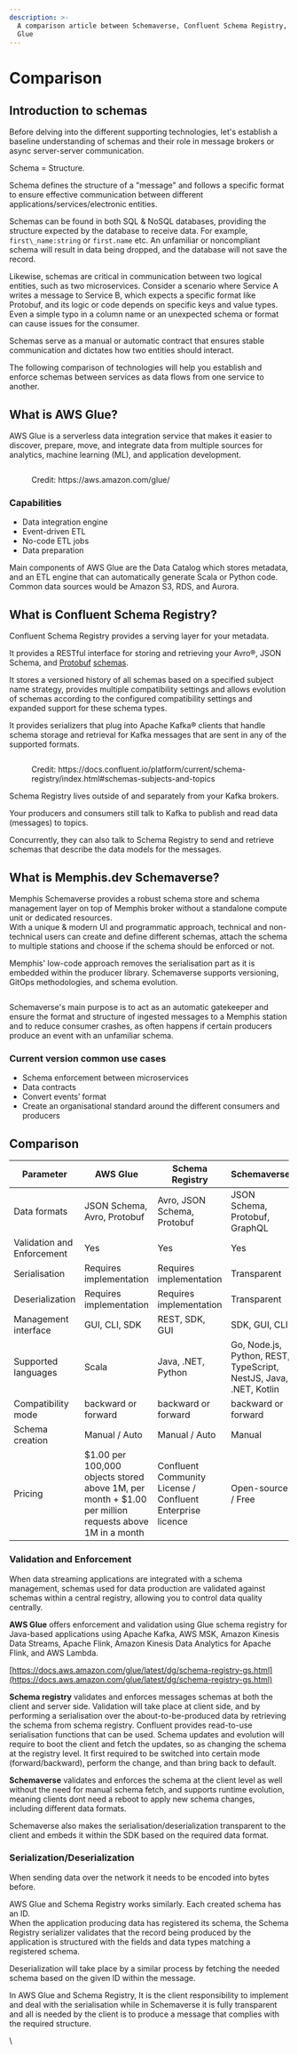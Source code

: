 ```yaml
---
description: >-
  A comparison article between Schemaverse, Confluent Schema Registry, and AWS
  Glue
---
```


# Comparison

## Introduction to schemas

Before delving into the different supporting technologies, let's establish a baseline understanding of schemas and their role in message brokers or async server-server communication.

Schema = Structure.

Schema defines the structure of a "message" and follows a specific format to ensure effective communication between different applications/services/electronic entities.

Schemas can be found in both SQL & NoSQL databases, providing the structure expected by the database to receive data. For example, `first\_name:string` or `first.name` etc. An unfamiliar or noncompliant schema will result in data being dropped, and the database will not save the record.

Likewise, schemas are critical in communication between two logical entities, such as two microservices. Consider a scenario where Service A writes a message to Service B, which expects a specific format like Protobuf, and its logic or code depends on specific keys and value types. Even a simple typo in a column name or an unexpected schema or format can cause issues for the consumer.

Schemas serve as a manual or automatic contract that ensures stable communication and dictates how two entities should interact.

The following comparison of technologies will help you establish and enforce schemas between services as data flows from one service to another.

## What is AWS Glue?

AWS Glue is a serverless data integration service that makes it easier to discover, prepare, move, and integrate data from multiple sources for analytics, machine learning (ML), and application development.

<figure><img src="https://lh5.googleusercontent.com/SWdNvxRqsE7DnjS5nUtkXphyZKP16lHNlmoHJKrhJnHKbk4LkTyxUNM-ENKtO-AqKvPxfXaI9hjwvqUZ83n6fm1NOE8EjxHqVMxOseUSuIc_T75FdHdM_NwPFOBcUZ1rKF5-ofno9MO8XRBgLNoldFU" alt=""><figcaption><p>Credit: https://aws.amazon.com/glue/</p></figcaption></figure>

### Capabilities

* Data integration engine
* Event-driven ETL
* No-code ETL jobs
* Data preparation

Main components of AWS Glue are the Data Catalog which stores metadata, and an ETL engine that can automatically generate Scala or Python code. Common data sources would be Amazon S3, RDS, and Aurora.

## What is Confluent Schema Registry?

Confluent Schema Registry provides a serving layer for your metadata.

It provides a RESTful interface for storing and retrieving your Avro®, JSON Schema, and [Protobuf](https://developers.google.com/protocol-buffers/) [schemas](https://docs.confluent.io/platform/current/schema-registry/schema\_registry\_onprem\_tutorial.html#schema-registry-tutorial-definition).

It stores a versioned history of all schemas based on a specified subject name strategy, provides multiple compatibility settings and allows evolution of schemas according to the configured compatibility settings and expanded support for these schema types.

It provides serializers that plug into Apache Kafka® clients that handle schema storage and retrieval for Kafka messages that are sent in any of the supported formats.

<figure><img src="https://lh4.googleusercontent.com/TsEE5GMwkbMLRKzv51BG6KoL9GY_Eh_ZceRacC5XOgMP_pgQY6GNKIil4-G1tXECXW8SYzlsqjQwU6i1Q6aeZygDmgCNzeeN1YlmjjiuXggpBIsdOX57XrMLedg3xsZYL8ARI9ftTaf3Mr7BkB5UplE" alt=""><figcaption><p>Credit: https://docs.confluent.io/platform/current/schema-registry/index.html#schemas-subjects-and-topics</p></figcaption></figure>

Schema Registry lives outside of and separately from your Kafka brokers.

Your producers and consumers still talk to Kafka to publish and read data (messages) to topics.

Concurrently, they can also talk to Schema Registry to send and retrieve schemas that describe the data models for the messages.

## What is Memphis.dev Schemaverse?

Memphis Schemaverse provides a robust schema store and schema management layer on top of Memphis broker without a standalone compute unit or dedicated resources.\
With a unique & modern UI and programmatic approach, technical and non-technical users can create and define different schemas, attach the schema to multiple stations and choose if the schema should be enforced or not.

Memphis' low-code approach removes the serialisation part as it is embedded within the producer library. Schemaverse supports versioning, GitOps methodologies, and schema evolution.

<figure><img src="https://lh5.googleusercontent.com/rcGgBPpPQld01KV2dtELxVL-w5gbDr5RaSM7Ax9HybS1x6UvsD8YQBLYlbiB1SoC5Mw5ANe8BKB7eK2OF1p4j6DNVMvz_TEtawqjJDPrSJPx1rclgt7I1Z7s2SPxzL4B4nFCXLhPTXApSmu4F81xOtk" alt=""><figcaption></figcaption></figure>

Schemaverse's main purpose is to act as an automatic gatekeeper and ensure the format and structure of ingested messages to a Memphis station and to reduce consumer crashes, as often happens if certain producers produce an event with an unfamiliar schema.

### Current version common use cases

* Schema enforcement between microservices
* Data contracts
* Convert events’ format
* Create an organisational standard around the different consumers and producers

## Comparison

| Parameter                  | AWS Glue                                                                                              | Schema Registry                                            | Schemaverse                                                       |
| -------------------------- | ----------------------------------------------------------------------------------------------------- | ---------------------------------------------------------- | ----------------------------------------------------------------- |
| Data formats               | JSON Schema, Avro, Protobuf                                                                           | Avro, JSON Schema, Protobuf                                | JSON Schema, Protobuf, GraphQL                                    |
| Validation and Enforcement | Yes                                                                                                   | Yes                                                        | Yes                                                               |
| Serialisation              | Requires implementation                                                                               | Requires implementation                                    | Transparent                                                       |
| Deserialization            | Requires implementation                                                                               | Requires implementation                                    | Transparent                                                       |
| Management interface       | GUI, CLI, SDK                                                                                         | REST, SDK, GUI                                             | SDK, GUI, CLI                                                     |
| Supported languages        | Scala                                                                                                 | Java, .NET, Python                                         | Go, Node.js, Python, REST, TypeScript, NestJS, Java, .NET, Kotlin |
| Compatibility mode         | backward or forward                                                                                   | backward or forward                                        | backward or forward                                               |
| Schema creation            | Manual / Auto                                                                                         | Manual / Auto                                              | Manual                                                            |
| Pricing                    | $1.00 per 100,000 objects stored above 1M, per month + $1.00 per million requests above 1M in a month | Confluent Community License / Confluent Enterprise licence | Open-source / Free                                                |

### Validation and Enforcement

When data streaming applications are integrated with a schema management, schemas used for data production are validated against schemas within a central registry, allowing you to control data quality centrally.

**AWS Glue** offers enforcement and validation using Glue schema registry for Java-based applications using Apache Kafka, AWS MSK, Amazon Kinesis Data Streams, Apache Flink, Amazon Kinesis Data Analytics for Apache Flink, and AWS Lambda.

[https://docs.aws.amazon.com/glue/latest/dg/schema-registry-gs.html](https://docs.aws.amazon.com/glue/latest/dg/schema-registry-gs.html)

**Schema registry** validates and enforces messages schemas at both the client and server side. Validation will take place at client side, and by performing a serialisation over the about-to-be-produced data by retrieving the schema from schema registry. Confluent provides read-to-use serialisation functions that can be used. Schema updates and evolution will require to boot the client and fetch the updates, so as changing the schema at the registry level. It first required to be switched into certain mode (forward/backward), perform the change, and than bring back to default.

**Schemaverse** validates and enforces the schema at the client level as well without the need for manual schema fetch, and supports runtime evolution, meaning clients dont need a reboot to apply new schema changes, including different data formats.

Schemaverse also makes the serialisation/deserialization transparent to the client and embeds it within the SDK based on the required data format.

### Serialization/Deserialization

When sending data over the network it needs to be encoded into bytes before.

AWS Glue and Schema Registry works similarly. Each created schema has an ID.\
When the application producing data has registered its schema, the Schema Registry serializer validates that the record being produced by the application is structured with the fields and data types matching a registered schema.

Deserialization will take place by a similar process by fetching the needed schema based on the given ID within the message.

In AWS Glue and Schema Registry, It is the client responsibility to implement and deal with the serialisation while in Schemaverse it is fully transparent and all is needed by the client is to produce a message that complies with the required structure.

\\
